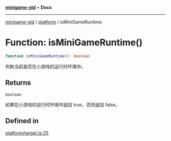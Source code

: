 [**minigame-std**](../../../README.md) • **Docs**

***

[minigame-std](../../../README.md) / [platform](../README.md) / isMiniGameRuntime

# Function: isMiniGameRuntime()

```ts
function isMiniGameRuntime(): boolean
```

判断当前是否在小游戏的运行时环境中。

## Returns

`boolean`

如果在小游戏的运行时环境中返回 true，否则返回 false。

## Defined in

[platform/target.ts:25](https://github.com/JiangJie/minigame-std/blob/e98ab0af7ad78dc07fcec865ee164ff1e7efe9cf/src/std/platform/target.ts#L25)
